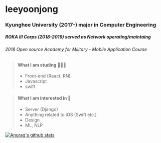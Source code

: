 leeyoonjong
===========

### Kyunghee University (2017-) major in Computer Engineering
##### ROKA III Corps (2018-2019) served as Network operating/maintaing
###### 2018 Open source Academy for Military - Mobile Application Course

> #### What I am studing 👨🏻‍💻
> * Front-end (React, RN)
> * Javascript
> * swift


> #### What I am interested in 🤩
> * Server (Django)
> * Anything related to iOS (Swift etc.)
> * Design
> * ML, NLP

[![Anurag's github stats](https://github-readme-stats.vercel.app/api?username=leeyoonjong)](https://github.com/anuraghazra/github-readme-stats)
